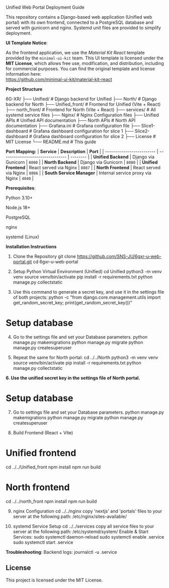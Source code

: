 Unified Web Portal Deployment Guide

This repository contains a Django-based web application (Unified web portal) with its own frontend, connected to a PostgreSQL database and served with gunicorn and nginx. Systemd unit files are provided to simplify deployment.

**UI Template Notice**:

As the frontend application, we use the *Material Kit React* template provided by the `minimal-ui-kit` team.
This UI template is licensed under the **MIT License**, which allows free use, modification, and distribution, including for commercial purposes.
You can find the original template and license information here:  
https://github.com/minimal-ui-kit/material-kit-react

**Project Structure**

6G-XR/
├── Unified/               # Django backend for Unified
├── North/                 # Django backend for North
├── Unified_front/         # Frontend for Unified (Vite + React)
├── north_front/           # Frontend for North (Vite + React) 
├── services/              # All systemd service files
├── Nginx/                 # Nginx Configuration files
├── Unified APIs           # Unified API documentation
├── North APIs             # North API documentation
├── Grafana.ini            # Grafana configuration file
├── Slice1-dashboard       # Grafana dashboard configuration for slice 1
├── Slice2-dashboard       # Grafana dashboard configuration for slice 2
├── License                # MIT License
└── README.md              # This guide


**Port Mapping:**
| **Service**               | **Description**                  | **Port** |
| ------------------------- | -------------------------------- | -------- |
| **Unified Backend**       | Django via Gunicorn              | `8000`   |
| **North Backend**         | Django via Gunicorn              | `8080`   |
| **Unified Frontend**      | React served via Nginx           | `8087`   |
| **North Frontend**        | React served via Nginx           | `8086`   |
| **South Service Manager** | Internal service proxy via Nginx | `4040`   |


**Prerequisites**:

Python 3.10+

Node.js 18+

PostgreSQL

nginx

systemd (Linux)


**Installation Instructions**
1. Clone the Repository
git clone https://github.com/SNS-JU/6gxr-u-web-portal.git
cd 6gxr-u-web-portal

2. Setup Python Virtual Environment (Unified)
cd Unified
python3 -m venv venv
source venv/bin/activate
pip install -r requirements.txt
python manage.py collectstatic

3. Use this command to generate a secret key, and use it in the settings file of both projects:
python -c "from django.core.management.utils import get_random_secret_key; print(get_random_secret_key())"

# Setup database
4. Go to the settings file and set your Database parameters.
python manage.py makemigrations
python manage.py migrate
python manage.py createsuperuser


5. Repeat the same for North portal:
cd ../../North
python3 -m venv venv
source venv/bin/activate
pip install -r requirements.txt
python manage.py collectstatic

**6. Use the unified secret key in the settings file of North portal.**

# Setup database
7. Go to settings file and set your Database parameters.
python manage.py makemigrations
python manage.py migrate
python manage.py createsuperuser

8. Build Frontend (React + Vite)
# Unified frontend
cd ../../Unified_front
npm install
npm run build

# North frontend
cd ../../north_front
npm install
npm run build

9. nginx Configuration
cd ../../nginx
copy 'nextjs' and 'portals' files to your server at the following path: /etc/nginx/sites-available/

10. systemd Service Setup
cd ../../services
copy all service files to your server at the following path: /etc/systemd/system/
Enable & Start Services:
sudo systemctl daemon-reload
sudo systemctl enable <name>.service
sudo systemctl start <name>.service


**Troubleshooting**:
Backend logs: journalctl -u <name>.service


## License

This project is licensed under the MIT License.

